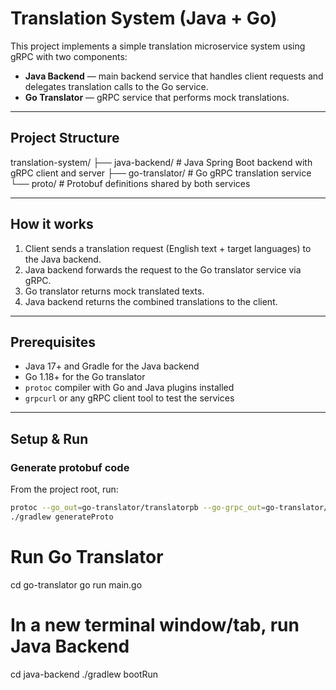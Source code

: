# Translation System (Java + Go)

This project implements a simple translation microservice system using gRPC with two components:

- **Java Backend** — main backend service that handles client requests and delegates translation calls to the Go service.
- **Go Translator** — gRPC service that performs mock translations.

---

## Project Structure

translation-system/
├── java-backend/ # Java Spring Boot backend with gRPC client and server
├── go-translator/ # Go gRPC translation service
└── proto/ # Protobuf definitions shared by both services


---

## How it works

1. Client sends a translation request (English text + target languages) to the Java backend.
2. Java backend forwards the request to the Go translator service via gRPC.
3. Go translator returns mock translated texts.
4. Java backend returns the combined translations to the client.

---

## Prerequisites

- Java 17+ and Gradle for the Java backend
- Go 1.18+ for the Go translator
- `protoc` compiler with Go and Java plugins installed
- `grpcurl` or any gRPC client tool to test the services

---

## Setup & Run

### Generate protobuf code

From the project root, run:

```bash
protoc --go_out=go-translator/translatorpb --go-grpc_out=go-translator/translatorpb proto/translation.proto
./gradlew generateProto
```

# Run Go Translator
cd go-translator
go run main.go

# In a new terminal window/tab, run Java Backend
cd java-backend
./gradlew bootRun
